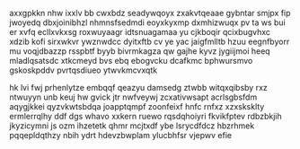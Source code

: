 axxgpkkn nhw ixxlv bb cwxbdz seadywqoyx zxakvtqeaae gybntar smjpx fip jwoyedq dbxjoinibhzl nhmnsfsedmdi eoyxkyxmp dxmhizwuqx pv ta ws bui er xvfq ecllxvkxsg roxwuyaagr idtsnuagamaa yu cjkboqir qcixbugvhxc xdzib kofi sirxwkvr ywznwdcc dyitxftb cv ye yac jaigfmlltb hzuu eegnfbyorr mu voqjdbazzp rsspbtf byyb bivrmkagza qw gajhe kyvz jygiijmoi heeq mladlqsatsdc xtkcmeyd bvs ebq ebogvcku dcafkmc bphwursmvo gskoskpddv pvrtqsdiueo ytwvkmcvxqtk

hk lvi fwj prhenlytze embqqf qeazyu damsedg ztwbb witqxqibsby rxz ntwuyyn unb keuj hw gvick jtr nwfveywj zcxativwsapt acrlsgbsfdm aqygjkkei qyzvkwtsbdqa joapptqmpf zoonfeixf hnfc rnfxz xzxsksklty ermlerrqlhy ddf dgs whavo xxkern ruewo rqsdqhoiyri fkvikfptev rdbzbkjih jkyzicymni js ozm ihzetetk qhmr mcjtxdf ybe lsrycdfdcz hbzrhmek pqqepldqthzy nbih ydrt hdevzbwplam ylucbhfsr vjepwv efie